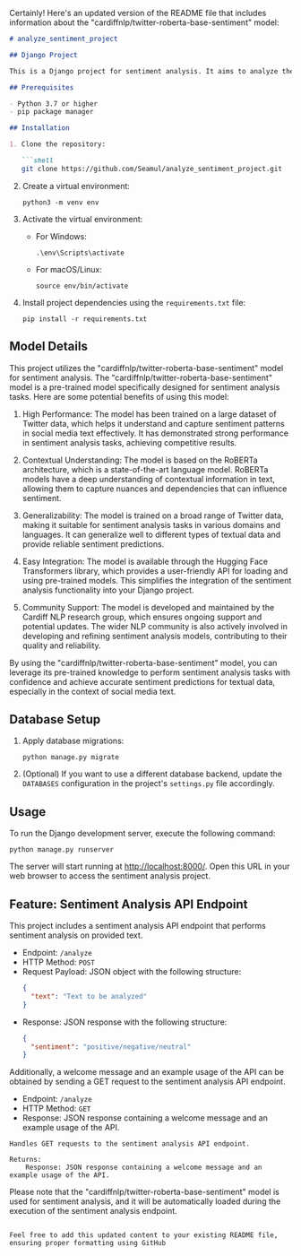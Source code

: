 Certainly! Here's an updated version of the README file that includes information about the "cardiffnlp/twitter-roberta-base-sentiment" model:

```markdown
# analyze_sentiment_project

## Django Project

This is a Django project for sentiment analysis. It aims to analyze the sentiment of textual data using natural language processing techniques.

## Prerequisites

- Python 3.7 or higher
- pip package manager

## Installation

1. Clone the repository:

   ```shell
   git clone https://github.com/Seamul/analyze_sentiment_project.git
   ```

2. Create a virtual environment:

   ```shell
   python3 -m venv env
   ```

3. Activate the virtual environment:

   - For Windows:

     ```shell
     .\env\Scripts\activate
     ```

   - For macOS/Linux:

     ```shell
     source env/bin/activate
     ```

4. Install project dependencies using the `requirements.txt` file:

   ```shell
   pip install -r requirements.txt
   ```

## Model Details

This project utilizes the "cardiffnlp/twitter-roberta-base-sentiment" model for sentiment analysis. The "cardiffnlp/twitter-roberta-base-sentiment" model is a pre-trained model specifically designed for sentiment analysis tasks. Here are some potential benefits of using this model:

1. High Performance: The model has been trained on a large dataset of Twitter data, which helps it understand and capture sentiment patterns in social media text effectively. It has demonstrated strong performance in sentiment analysis tasks, achieving competitive results.

2. Contextual Understanding: The model is based on the RoBERTa architecture, which is a state-of-the-art language model. RoBERTa models have a deep understanding of contextual information in text, allowing them to capture nuances and dependencies that can influence sentiment.

3. Generalizability: The model is trained on a broad range of Twitter data, making it suitable for sentiment analysis tasks in various domains and languages. It can generalize well to different types of textual data and provide reliable sentiment predictions.

4. Easy Integration: The model is available through the Hugging Face Transformers library, which provides a user-friendly API for loading and using pre-trained models. This simplifies the integration of the sentiment analysis functionality into your Django project.

5. Community Support: The model is developed and maintained by the Cardiff NLP research group, which ensures ongoing support and potential updates. The wider NLP community is also actively involved in developing and refining sentiment analysis models, contributing to their quality and reliability.

By using the "cardiffnlp/twitter-roberta-base-sentiment" model, you can leverage its pre-trained knowledge to perform sentiment analysis tasks with confidence and achieve accurate sentiment predictions for textual data, especially in the context of social media text.



## Database Setup

1. Apply database migrations:

   ```shell
   python manage.py migrate
   ```

2. (Optional) If you want to use a different database backend, update the `DATABASES` configuration in the project's `settings.py` file accordingly.

## Usage

To run the Django development server, execute the following command:

```shell
python manage.py runserver
```

The server will start running at [http://localhost:8000/](http://localhost:8000/). Open this URL in your web browser to access the sentiment analysis project.

## Feature: Sentiment Analysis API Endpoint

This project includes a sentiment analysis API endpoint that performs sentiment analysis on provided text.

- Endpoint: `/analyze`
- HTTP Method: `POST`
- Request Payload: JSON object with the following structure:
  ```json
  {
    "text": "Text to be analyzed"
  }
  ```
- Response: JSON response with the following structure:
  ```json
  {
    "sentiment": "positive/negative/neutral"
  }
  ```

Additionally, a welcome message and an example usage of the API can be obtained by sending a GET request to the sentiment analysis API endpoint.

- Endpoint: `/analyze`
- HTTP Method: `GET`
- Response: JSON response containing a welcome message and an example usage of the API.

```
Handles GET requests to the sentiment analysis API endpoint.

Returns:
    Response: JSON response containing a welcome message and an example usage of the API.
```

Please note that the "cardiffnlp/twitter-roberta-base-sentiment" model is used for sentiment analysis, and it will be automatically loaded during the execution of the sentiment analysis endpoint.

```

Feel free to add this updated content to your existing README file, ensuring proper formatting using GitHub
